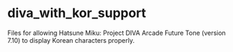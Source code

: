 # diva_with_kor_support
Files for allowing Hatsune Miku: Project DIVA Arcade Future Tone (version 7.10) to display Korean characters properly.
